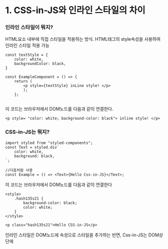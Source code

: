 # 1. CSS-in-JS와 인라인 스타일의 차이

### 인라인 스타일이 뭐지?

HTML요소 내부에 직접 스타일을 적용하는 방식. HTML태그의 style속성을 사용하여 인라인 스타일 적용 가능

```tsx
const textStyle = {
	color: white,
	backgroundColor: black,
}

const ExampleComponent = () => {
	return (
		<p style={textStyle} inLine style! </p>
		);
	};
	
```

이 코드는 브라우저에서 DOM노드를 다음과 같이 연결한다.

```tsx
<p style= "color: white; background-color: black"> inline style! </p>
```

### CSS-in-JS는 뭐지?

```tsx
import styled from "styled-components";
const Text = styled.div`
	color: white,
	background: black,
`;

//다음처럼 사용
const Example = () => <Text>{Hello Css-in-JS}</Text>;
```

이 코드는 브라우저에서 DOM노드를 다음과 같이 연결한다

```tsx
<style>
	.hash135s21 {
		background-color: black;
		color: white;
	}
</style>

<p class="hash135s21">Hello CSS-in-JS</p>
```

인라인 스타일은 DOM노드에 속성으로 스타일을 추가하는 반면, Css-in-JS는 DOM상단에 <style>태그를 추가한다.

CSS-in-JS를 사용하면 실제로 CSS가 생성됨!

⇒ 미디어쿼리, 슈도 선택자 같은 CSS기능을 누릴 수 있음

### CSS-in-JS의 장점

- 컴포넌트로 생각할 수 있다 : 스타일을 컴포넌트 단위로 추상화하여 생각하게 해준다.
    
    ⇒별도의 스타일시트를 유지보수할 필요 없이 컴포넌트의 스타일을 관리할 수 있음
    

- 부모와 분리 가능 : 명시적으로 정의하지 않은 CSS는 부모 요소에서 자동으로 상속된다. 하지만 CSS-in-JS는 상속을 받지 않는다. 따라서 각 컴포넌트의 스타일이 부모와 독립되어 독립적으로 동작한다.

- 스코프를 가진다 : CSS는 하나의 전역 네임스페이스를 가지기 때문에 선택자 충돌 가능성이 있다. (하나의 프로젝트 내에서는 BEM같은 네이밍 컨벤션이 도움을 줄 수 있지만, 서드파티 코드를 통합할 때에는 도움이 되지 않음) CSS-in-JS는 컴파일시 고유한 이름을 생성하여 스코프를 만들어주므로 선택자 충돌을 방지할 수 있다.

- 자동으로 벤더 프리픽스가 붙는다  ⇒ 브라우저 호환성 향상

- 자바스크립트와 ↔ CSS 사이에서 상수와 함수를 쉽게 공유 가능 : 자바스크립트 변수, 상수, 함수를 스타일 코드 내에서 쉽게 사용할 수 있다

### CSS-in-JS 등장 배경

리액트 컴포넌트를 스타일링하기 위해 순수하게 CSS만 사용할 수도 있지만 스타일링 라이브러리를 적용할 수도 있다.

- CSS Preprocessor
    - sass/scss
    - less
    - stylus
- CSS-in-JS
    - styled-component
    - emotion

### CSS의 문제점

- 글로벌 네임스페이스 : 스타일이 전역 공간을 공유하므로 중복되지 않는 클래스 이름을 고민해야 함
- 의존성 : CSS의 의존성과 자바스크립트의 의존성이 달라서 사용하지 않는 스타일
- 불필요한 코드 제거 : 기능 추가·수정·삭제 과정에서 불필요한 CSS를 삭제하기 어렵다
- 최소화 : 클래스 이름을 최소화하기 어렵다
- 스타일 우선순위 문제 : CSS의 로드 순서에 따라 스타일 우선순위가 달라진다.
- Isolation : CSS의 외부 수정을 관리하기 어렵다

⇒ 이런 문제점을 보완하기 위해 CSS-in-JS라이브러리가 등장했다!

⇒ 스타일을 컴포넌트의 일부로 간주, 스타일을 포함한 컴포넌트 단위로 분리가 가능해짐

### CSS-in-JS 사용하기

- 템플릿 리터럴을 활용해서 동적인 스타일을 정의하면 된다. 먼저 props의 타입을 정의하고, 이 props를 활용해서 동적인 스타일링을 구현한다.

```tsx
//emotion CSS 정의 예제

export const Button = styled.button<{ primary: boolean }>`
  background: transparent;
  border: none;
  cursor: pointer;
  font-size: inherit;
  padding: 0;
  margin: 0;
  color: ${({ primary }) => (primary ? 'red' : 'blue')};
`;
```

```tsx
import { css, SerializedStyles } from '@emotion/react';
import styled from '@emotion/styled';

type ButtonRadius = 'xs' | 's' | 'm' | 'l';

export const buttonRadiusStyleMap: Record<ButtonRadius, SerializedStyles> = {
  xs: css`
    border-radius: ${radius.extra_small};
  `,
  s: css`
    border-radius: ${radius.small};
  `,
  m: css`
    border-radius: ${radius.medium};
  `,
  l: css`
    border-radius: ${radius.large};
  `,
};

export const Button = styled.button<{ radius: string }>`
  ${({ radius }) => css`
    /* ...기타 스타일은 생략 */
    ${buttonRadiusStyleMap[radius]}
  `}
`;
```

# 2. 유틸리티 함수로  styled-components의 중복 타입 선언 피하기

리액트는 여러 옵션을 props로 받아 유연한 컴포넌트를 구현할 수 있다.

이때 스타일 관련 props는 styled-components로 전달되는데 해당  타입을 styled-components에서도 정의해주어야 한다.

⇒ 이 때 타입스크립트의 Pick, Omit같은 유틸리티 타입을 유용하게 활용할 수 있다!


```tsx
//유틸리티 타입을 활용하지 않은 예제

interface Props {
  height?: string;
  color?: keyof typeof colors;
  isFull?: boolean;
  className?: string;
  // ...
}

export const Hr: VFC<Props> = ({ height, color, isFull, className }) => {
  // ...
  return (
    <HrComponent
      height={height}
      color={color}
      isFull={isFull}
      className={className}
    />
  );
};

//props와 똑같은 타입이지만 StyledProps를 별도로 정의해주어야 함 => 코드 중복
//props가 변경되면 StyledProps도 변경해주어야 함
interface StyledProps {
  height?: string;
  color?: keyof typeof colors;
  isFull?: boolean;
}

const HrComponent = styled.hr<StyledProps>`
  height: ${({ height }) => height || '10px'};
  margin: 0;
  background-color: ${({ color }) => colors[color || 'gray7']};
  border: none;

  ${({ isFull }) =>
    isFull &&
    css`
      margin: 0 -15px;
    `}
`;
```

```tsx
//유틸리티 타입을 활용한 예제 : 중복되는 타입 선언을 피할 수 있다! 
const HrComponent = styled.hr<Pick<Props, 'height' | 'color' | 'isFull'>>`
  // ...
`;
```
